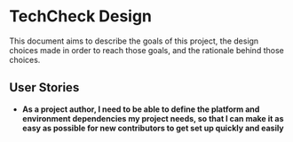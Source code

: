 # TechCheck Design

This document aims to describe the goals of this project, the design choices made in order to reach those goals, and the rationale behind those choices.

## User Stories

* **As a project author, I need to be able to define the platform and environment dependencies my project needs, so that I can make it as easy as possible for new contributors to get set up quickly and easily**
